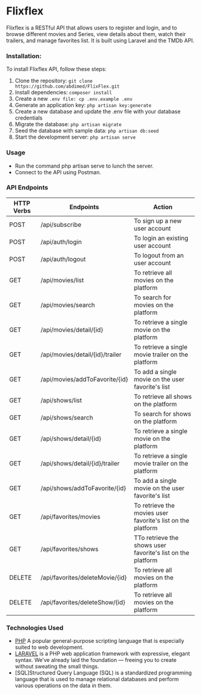 # Flixflex 
Flixflex is a RESTful API that allows users to register and login, and to browse different movies and Series, view details about them, watch their trailers, and manage favorites list. It is built using Laravel and the TMDb API.

### Installation:
To install Flixflex API, follow these steps:

1. Clone the repository: ``git clone https://github.com/abdimed/FlixFlex.git``
2. Install dependencies: ``composer install``
3. Create a new ``.env file: cp .env.example .env``
4. Generate an application key: ``php artisan key:generate``
5. Create a new database and update the .env file with your database credentials
6. Migrate the database: ``php artisan migrate``
7. Seed the database with sample data: ``php artisan db:seed``
8. Start the development server: ``php artisan serve``

### Usage
* Run the command php artisan serve to lunch the server.
* Connect to the API using Postman.
### API Endpoints
| HTTP Verbs | Endpoints | Action |
| --- | --- | --- |
| POST | /api/subscribe | To sign up a new user account |
| POST | /api/auth/login | To login an existing user account |
| POST | /api/auth/logout | To logout from an user account |
| GET | /api/movies/list | To retrieve all movies on the platform |
| GET | /api/movies/search | To search for movies on the platform |
| GET | /api/movies/detail/{id} | To retrieve a single movie on the platform |
| GET | /api/movies/detail/{id}/trailer | To retrieve a single movie trailer on the platform |
| GET | /api/movies/addToFavorite/{id} | To add a single movie on the user favorite's list |
| GET | /api/shows/list | To retrieve all shows on the platform |
| GET | /api/shows/search | To search for shows on the platform |
| GET | /api/shows/detail/{id} | To retrieve a single movie on the platform |
| GET | /api/shows/detail/{id}/trailer | To retrieve a single movie trailer on the platform |
| GET | /api/shows/addToFavorite/{id} | To add a single movie on the user favorite's list |
| GET | /api/favorites/movies | To retrieve the movies user favorite's list on the platform |
| GET | /api/favorites/shows | TTo retrieve the shows user favorite's list on the platform |
| DELETE | /api/favorites/deleteMovie/{id} | To retrieve all movies on the platform |
| DELETE | /api/favorites/deleteShow/{id} | To retrieve all movies on the platform |

### Technologies Used
* [PHP](https://php.net/) A popular general-purpose scripting language that is especially suited to web development.
* [LARAVEL](https://www.laravel.com/) is a PHP web application framework with expressive, elegant syntax. We’ve already laid the foundation — freeing you to create without sweating the small things.
* [SQL]Structured Query Language (SQL) is a standardized programming language that is used to manage relational databases and perform various operations on the data in them.